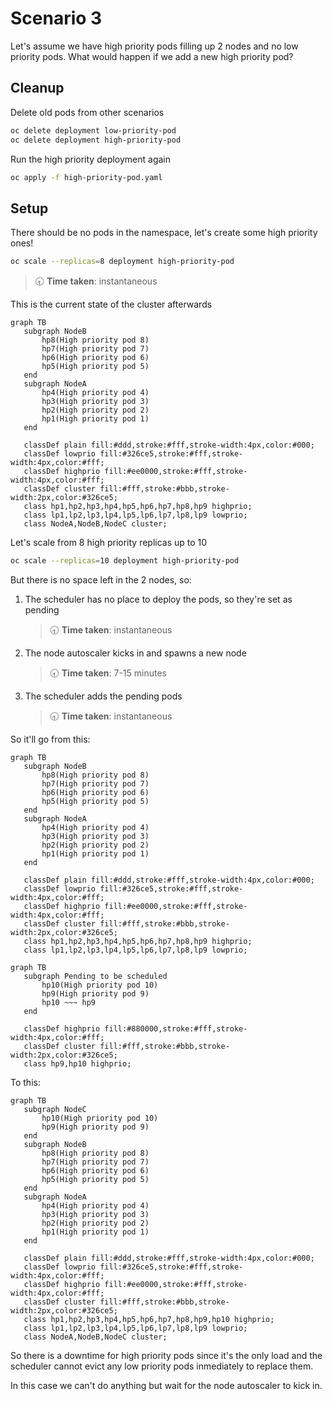 # Scenario 3

Let's assume we have high priority pods filling up 2 nodes and no low priority pods. What would happen if we add a new high priority pod?

## Cleanup

Delete old pods from other scenarios

```bash
oc delete deployment low-priority-pod
oc delete deployment high-priority-pod
```

Run the high priority deployment again

```bash
oc apply -f high-priority-pod.yaml
```

## Setup

There should be no pods in the namespace, let's create some high priority ones!

```bash
oc scale --replicas=8 deployment high-priority-pod
```

> 🕣 **Time taken**: instantaneous

This is the current state of the cluster afterwards

```mermaid
graph TB
   subgraph NodeB
       hp8(High priority pod 8)
       hp7(High priority pod 7)
       hp6(High priority pod 6)
       hp5(High priority pod 5)
   end
   subgraph NodeA
       hp4(High priority pod 4)
       hp3(High priority pod 3)
       hp2(High priority pod 2)
       hp1(High priority pod 1)
   end
 
   classDef plain fill:#ddd,stroke:#fff,stroke-width:4px,color:#000;
   classDef lowprio fill:#326ce5,stroke:#fff,stroke-width:4px,color:#fff;
   classDef highprio fill:#ee0000,stroke:#fff,stroke-width:4px,color:#fff;
   classDef cluster fill:#fff,stroke:#bbb,stroke-width:2px,color:#326ce5;
   class hp1,hp2,hp3,hp4,hp5,hp6,hp7,hp8,hp9 highprio;
   class lp1,lp2,lp3,lp4,lp5,lp6,lp7,lp8,lp9 lowprio;
   class NodeA,NodeB,NodeC cluster;
```

Let's scale from 8 high priority replicas up to 10

```bash
oc scale --replicas=10 deployment high-priority-pod
```

But there is no space left in the 2 nodes, so:

1) The scheduler has no place to deploy the pods, so they're set as pending

    > 🕣 **Time taken**: instantaneous

2) The node autoscaler kicks in and spawns a new node

    > 🕣 **Time taken**: 7-15 minutes

3) The scheduler adds the pending pods

    > 🕣 **Time taken**: instantaneous

So it'll go from this:

```mermaid
graph TB
   subgraph NodeB
       hp8(High priority pod 8)
       hp7(High priority pod 7)
       hp6(High priority pod 6)
       hp5(High priority pod 5)
   end
   subgraph NodeA
       hp4(High priority pod 4)
       hp3(High priority pod 3)
       hp2(High priority pod 2)
       hp1(High priority pod 1)
   end
 
   classDef plain fill:#ddd,stroke:#fff,stroke-width:4px,color:#000;
   classDef lowprio fill:#326ce5,stroke:#fff,stroke-width:4px,color:#fff;
   classDef highprio fill:#ee0000,stroke:#fff,stroke-width:4px,color:#fff;
   classDef cluster fill:#fff,stroke:#bbb,stroke-width:2px,color:#326ce5;
   class hp1,hp2,hp3,hp4,hp5,hp6,hp7,hp8,hp9 highprio;
   class lp1,lp2,lp3,lp4,lp5,lp6,lp7,lp8,lp9 lowprio;
```

```mermaid
graph TB
   subgraph Pending to be scheduled
       hp10(High priority pod 10)
       hp9(High priority pod 9)
       hp10 ~~~ hp9
   end

   classDef highprio fill:#880000,stroke:#fff,stroke-width:4px,color:#fff;
   classDef cluster fill:#fff,stroke:#bbb,stroke-width:2px,color:#326ce5;
   class hp9,hp10 highprio;
```

To this:

```mermaid
graph TB
   subgraph NodeC
       hp10(High priority pod 10)
       hp9(High priority pod 9)
   end
   subgraph NodeB
       hp8(High priority pod 8)
       hp7(High priority pod 7)
       hp6(High priority pod 6)
       hp5(High priority pod 5)
   end
   subgraph NodeA
       hp4(High priority pod 4)
       hp3(High priority pod 3)
       hp2(High priority pod 2)
       hp1(High priority pod 1)
   end
 
   classDef plain fill:#ddd,stroke:#fff,stroke-width:4px,color:#000;
   classDef lowprio fill:#326ce5,stroke:#fff,stroke-width:4px,color:#fff;
   classDef highprio fill:#ee0000,stroke:#fff,stroke-width:4px,color:#fff;
   classDef cluster fill:#fff,stroke:#bbb,stroke-width:2px,color:#326ce5;
   class hp1,hp2,hp3,hp4,hp5,hp6,hp7,hp8,hp9,hp10 highprio;
   class lp1,lp2,lp3,lp4,lp5,lp6,lp7,lp8,lp9 lowprio;
   class NodeA,NodeB,NodeC cluster;
```

So there is a downtime for high priority pods since it's the only load and the scheduler cannot evict any low priority pods inmediately to replace them.

In this case we can't do anything but wait for the node autoscaler to kick in.
